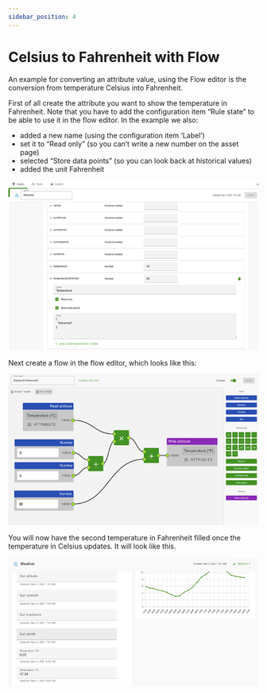 ```yaml
---
sidebar_position: 4
---
```


# Celsius to Fahrenheit with Flow

An example for converting an attribute value, using the Flow editor is the conversion from temperature Celsius into Fahrenheit.

First of all create the attribute you want to show the temperature in Fahrenheit. Note that you have to add the configuration item “Rule state” to be able to use it in the flow editor. In the example we also:

* added a new name (using the configuration item ‘Label’)
* set it to “Read only” (so you can’t write a new number on the asset page)
* selected “Store data points” (so you can look back at historical values)
* added the unit Fahrenheit

<kbd>![Add Fahrenheit attribute](img/flow-new-attribute-for-flow.png)</kbd>

Next create a flow in the flow editor, which looks like this:

<kbd>![Flow from Celsius to Fahrenheit](img/flow-celsius-to-fahrenheit.png)</kbd>

You will now have the second temperature in Fahrenheit filled once the temperature in Celsius updates. It will look like this.

<kbd>![Fahrenheit attribute as filled by the flow](img/flow-the-fahrenheit-result.png)</kbd>
